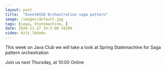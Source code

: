 ```yaml
---
layout: post
title:  "Event#158 Orchestration saga pattern"
image: /images/default.jpg
tags: [saga, Statemachine, ]
date: 2020-11-17 19:5:00 +0200
video: 6z1t_7Ado6w
---
```


This week on Java Club we will take a look at Spring Statemachine for Saga pattern orchestration[]()

Join us next Thursday, at 10:00 Online
